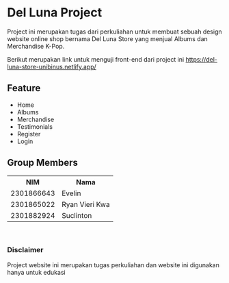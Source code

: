 # Del Luna Project

Project ini merupakan tugas dari perkuliahan untuk membuat sebuah design website online shop bernama Del Luna Store yang menjual Albums dan Merchandise K-Pop.

Berikut merupakan link untuk menguji front-end dari project ini
https://del-luna-store-unibinus.netlify.app/

## Feature
<ul>
  <li>Home</li>
  <li>Albums</li>
  <li>Merchandise</li>
  <li>Testimonials</li>
  <li>Register</li>
  <li>Login</li>
</ul>

## Group Members
<table>
  <tr>
    <th>NIM</th>
    <th>Nama</th
  </tr>
  <tr>
    <td>2301866643</td>
    <td>Evelin</td>
  </tr>
  <tr>
    <td>2301865022</td>
    <td>Ryan Vieri Kwa</td>
  </tr>
  <tr>
    <td>2301882924</td>
    <td>Suclinton</td>
  </tr>
</table>

<br>

### Disclaimer
Project website ini merupakan tugas perkuliahan dan website ini digunakan hanya untuk edukasi 
